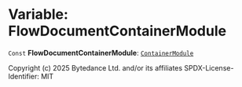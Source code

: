 # Variable: FlowDocumentContainerModule

`Const` **FlowDocumentContainerModule**: [`ContainerModule`](/en/auto-docs/editor/classes/ContainerModule.md)

Copyright (c) 2025 Bytedance Ltd. and/or its affiliates
SPDX-License-Identifier: MIT
